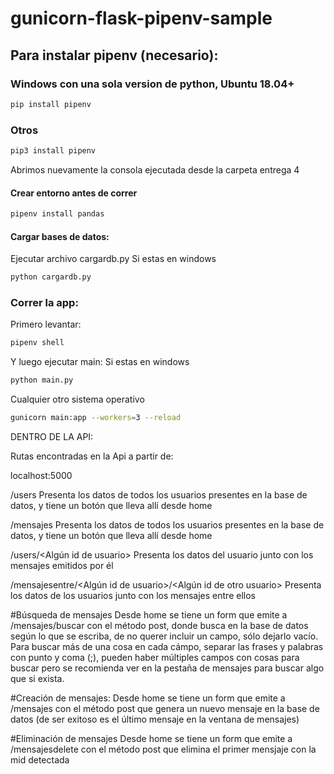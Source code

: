 # gunicorn-flask-pipenv-sample

## Para instalar pipenv (necesario):

### Windows con una sola version de python, Ubuntu 18.04+

```bash
pip install pipenv
```

### Otros

```bash
pip3 install pipenv
```

Abrimos nuevamente la consola ejecutada desde la carpeta entrega 4

#### Crear entorno antes de correr

```bash
pipenv install pandas
```
#### Cargar bases de datos:

Ejecutar archivo cargardb.py
Si estas en windows 
```bash
python cargardb.py
```

### Correr la app:
Primero levantar:
```bash
pipenv shell
```
Y luego ejecutar main:
Si estas en windows 
```bash
python main.py
```

Cualquier otro sistema operativo
```bash
gunicorn main:app --workers=3 --reload
```
DENTRO DE LA API:

Rutas encontradas en la Api a partir de:

localhost:5000

/users
Presenta los datos de todos los usuarios presentes en la base de datos, 
y tiene un botón que lleva allí desde home

/mensajes
Presenta los datos de todos los usuarios presentes en la base de datos, 
y tiene un botón que lleva allí desde home

/users/<Algún id de usuario>
Presenta los datos del usuario junto con los mensajes emitidos por él

/mensajesentre/<Algún id de usuario>/<Algún id de otro usuario>
Presenta los datos de los usuarios junto con los mensajes entre ellos

#Búsqueda de mensajes
Desde home se tiene un form que emite a /mensajes/buscar con el método 
post, donde busca en la base de datos según lo que se escriba, de no 
querer incluir un campo, sólo dejarlo vacío.
Para buscar más de una cosa en cada cámpo, separar las frases y palabras
con punto y coma (;), pueden haber múltiples campos con cosas para buscar
pero se recomienda ver en la pestaña de mensajes para buscar algo que si
exista.


#Creación de mensajes:
Desde home se tiene un form que emite a /mensajes con el método post que
genera un nuevo mensaje en la base de datos (de ser exitoso es el último
mensaje en la ventana de mensajes)

#Eliminación de mensajes
Desde home se tiene un form que emite a /mensajesdelete con el método post
que elimina el primer mensjaje con la mid detectada